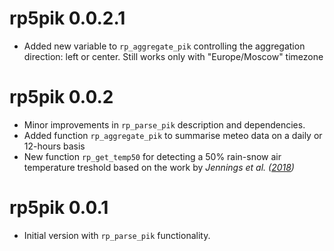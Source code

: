 # rp5pik 0.0.2.1

* Added new variable to `rp_aggregate_pik` controlling the aggregation direction: left or center. Still works only with "Europe/Moscow" timezone

# rp5pik 0.0.2

* Minor improvements in `rp_parse_pik` description and dependencies.
* Added function `rp_aggregate_pik` to summarise meteo data on a daily or 12-hours basis
* New function `rp_get_temp50` for detecting a 50% rain-snow air temperature treshold based on the work by *Jennings et al. ([2018](https://www.nature.com/articles/s41467-018-03629-7))*


# rp5pik 0.0.1

* Initial version with `rp_parse_pik` functionality.
